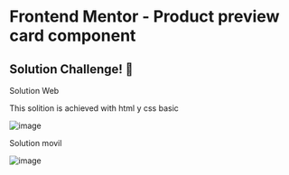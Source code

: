 # Frontend Mentor - Product preview card component


## Solution Challenge! 👋

Solution Web

This solition  is achieved with html y css basic

![image](https://user-images.githubusercontent.com/27816405/180043373-3dba8b09-d408-433d-ab9a-f880dba9b2a6.png)


Solution movil

![image](https://user-images.githubusercontent.com/27816405/180042668-27a22500-8fba-47b4-9b45-84e5ab251534.png)





